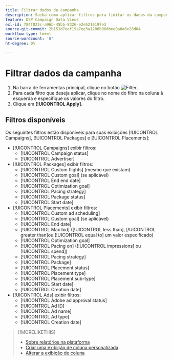 ```yaml
---
title: Filtrar dados da campanha
description: Saiba como aplicar filtros para limitar os dados da campanha exibidos.
feature: DSP Campaign Data Views
exl-id: 784f025c-a96b-45bb-8326-e2e5216197e3
source-git-commit: 2b151d7eef19a7ee3a1286b06dbee0a0a6e28d04
workflow-type: tm+mt
source-wordcount: '0'
ht-degree: 0%

---
```


# Filtrar dados da campanha

1. Na barra de ferramentas principal, clique no botão ![Filter](/help/dsp/assets/filter.png).
1. Para cada filtro que deseja aplicar, clique no nome do filtro na coluna à esquerda e especifique os valores do filtro.
1. Clique em **[!UICONTROL Apply]**.

## Filtros disponíveis

Os seguintes filtros estão disponíveis para suas exibições [!UICONTROL Campaigns], [!UICONTROL Packages] e [!UICONTROL Placements]:

* [!UICONTROL Campaigns] exibir filtros:
   * [!UICONTROL Campaign status]
   * [!UICONTROL Advertiser]
* [!UICONTROL Packages] exibir filtros:
   * [!UICONTROL Custom flights] (mesmo que existam)
   * [!UICONTROL Custom goal] (se aplicável)
   * [!UICONTROL End end date]
   * [!UICONTROL Optimization goal]
   * [!UICONTROL Pacing strategy]
   * [!UICONTROL Package status]
   * [!UICONTROL Start date]
* [!UICONTROL Placements] exibir filtros:
   * [!UICONTROL Custom ad scheduling]
   * [!UICONTROL Custom goal] (se aplicável)
   * [!UICONTROL End date]
   * [!UICONTROL Max bid] ([!UICONTROL less than],  [!UICONTROL greater than]ou  [!UICONTROL equal to] um valor especificado)
   * [!UICONTROL Optimization goal]
   * [!UICONTROL Pacing on] ([!UICONTROL impressions] ou  [!UICONTROL spend])
   * [!UICONTROL Pacing strategy]
   * [!UICONTROL Package]
   * [!UICONTROL Placement status]
   * [!UICONTROL Placement type]
   * [!UICONTROL Placement sub-type]
   * [!UICONTROL Start date]
   * [!UICONTROL Creation date]
* [!UICONTROL Ads] exibir filtros:
   * [!UICONTROL Adobe ad approval status]
   * [!UICONTROL Ad ID]
   * [!UICONTROL Ad name]
   * [!UICONTROL Ad type]
   * [!UICONTROL Creation date]

>[!MORELIKETHIS]
>
>* [Sobre relatórios na plataforma](campaign-reports-about.md)
>* [Criar uma exibição de coluna personalizada](column-view-create.md)
>* [Alterar a exibição de coluna](column-view-change.md)

